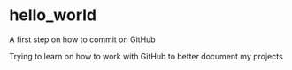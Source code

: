 # hello_world
A first step on how to commit on GitHub

Trying to learn on how to work with GitHub to better document my projects
